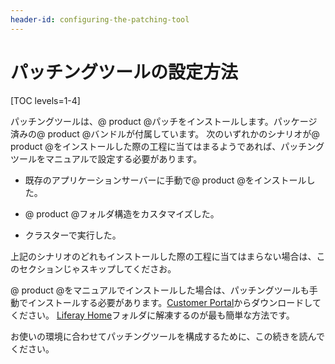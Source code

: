 ```yaml
---
header-id: configuring-the-patching-tool
---
```


# パッチングツールの設定方法

[TOC levels=1-4]


パッチングツールは、@ product @パッチをインストールします。パッケージ済みの@ product @バンドルが付属しています。
次のいずれかのシナリオが@ product @をインストールした際の工程に当てはまるようであれば、パッチングツールをマニュアルで設定する必要があります。



- 既存のアプリケーションサーバーに手動で@ product @をインストールした。

- @ product @フォルダ構造をカスタマイズした。

- クラスターで実行した。


上記のシナリオのどれもインストールした際の工程に当てはまらない場合は、このセクションじゃスキップしてくださお。



@ product @をマニュアルでインストールした場合は、パッチングツールも手動でインストールする必要があります。[Customer Portal](https://web.liferay.com/group/customer/dxp/downloads/7-1/patching-tool)からダウンロードしてください。
[Liferay Home](/discover/deployment/-/knowledge_base/7-1/installing-liferay-ja#liferay-home)フォルダに解凍するのが最も簡単な方法です。



お使いの環境に合わせてパッチングツールを構成するために、この続きを読んでください。
